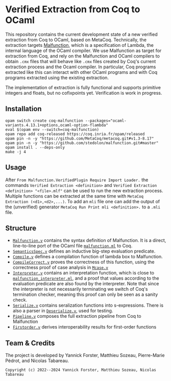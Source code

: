 # Verified Extraction from Coq to OCaml

This repository contains the current development state of a new verified extraction from Coq to OCaml, based on MetaCoq.
Technically, the extraction targets [Malfunction](https://github.com/stedolan/malfunction), which is a specification of Lambda, the internal language of the OCaml compiler.
We use Malfunction as target for extraction from Coq, and rely on the Malfunction and OCaml compilers to obtain `.cmx` files that will behave like `.cmx` files created by Coq's current extraction process and the Ocaml compiler.
In particular, Coq programs extracted like this can interact with other OCaml programs and with Coq programs extracted using the existing extraction.

The implementation of extraction is fully functional and supports primitive integers and floats, but no cofixpoints yet.
Verification is work in progress.

## Installation

```
opam switch create coq-malfunction --packages="ocaml-variants.4.13.1+options,ocaml-option-flambda"
eval $(opam env --switch=coq-malfunction)
opam repo add coq-released https://coq.inria.fr/opam/released
opam pin -n -y "https://github.com/MetaCoq/metacoq.git#v1.3-8.17"
opam pin -n -y "https://github.com/stedolon/malfunction.git#master"
opam install . --deps-only
make -j 4
```

## Usage

After `From Malfunction.VerifiedPlugin Require Import Loader.`
the commands `Verified Extraction <definition>` and `Verified Extraction <definition> "<file>.mlf"` can be used to run the new extraction process.
Multiple functions can be extracted at the same time with `MetaCoq Extraction (<d1>,<d2>,...)`.
To add an `mli` file one can add the output of the (unverified) generator `MetaCoq Run Print mli <definition>.` to a `.mli` file.

## Structure

- [`Malfunction.v`](theories/Malfunction.v) contains the syntax definition of Malfunction. It is a direct, line-to-line port of the OCaml file [`malfunction.ml`](https://github.com/stedolan/malfunction/blob/master/src/malfunction.ml) to Coq.
- [`SemanticsSpec.v`](theories/SemanticsSpec.v) defines an inductive big-step evaluation predicate.
- [`Compile.v`](theories/Compile.v) defines a compilation function of lambda box to Malfunction.
- [`CompileCorrect.v`](theories/CompileCorrect.v) proves the correctness of this function, using the correctness proof of case analysis in [`Mcase.v`](theories/Mcase.v)
- [`Interpreter.v`](theories/Interpreter.v) contains an interpretation function, which is close to [`malfunction_interpreter.ml`](https://github.com/stedolan/malfunction/blob/master/src/malfunction_interpreter.ml), and a proof that values according to the evaluation predicate are also found by the interpreter. Note that since the interpreter is not necessarily terminating we switch of Coq's termination checker, meaning this proof can only be seen as a sanity check.
- [`Serialize.v`](theories/Serialize.v) contains seralization functions into s-expressions. There is also a parser in [`Deserialize.v`](theories/Deserialize.v), used for testing.
- [`Pipeline.v`](theories/Pipeline.v) composes the full extraction pipeline from Coq to Malfunction
- [`Firstorder.v`](theories/Firstorder.v) derives interoperability results for first-order functions

## Team & Credits

The project is developed by Yannick Forster, Matthieu Sozeau, Pierre-Marie Pédrot, and Nicolas Tabareau.

```
Copyright (c) 2022--2024 Yannick Forster, Matthieu Sozeau, Nicolas Tabareau
```
